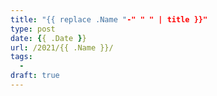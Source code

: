 ```yaml
---
title: "{{ replace .Name "-" " " | title }}"
type: post
date: {{ .Date }}
url: /2021/{{ .Name }}/
tags:
  - 
draft: true
---
```

